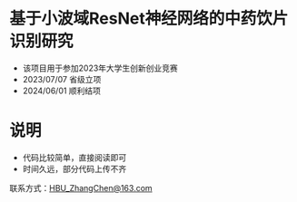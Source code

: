 # 基于小波域ResNet神经网络的中药饮片识别研究
- 该项目用于参加2023年大学生创新创业竞赛
- 2023/07/07 省级立项
- 2024/06/01 顺利结项

# 说明
- 代码比较简单，直接阅读即可
- 时间久远，部分代码上传不齐

联系方式：HBU_ZhangChen@163.com
